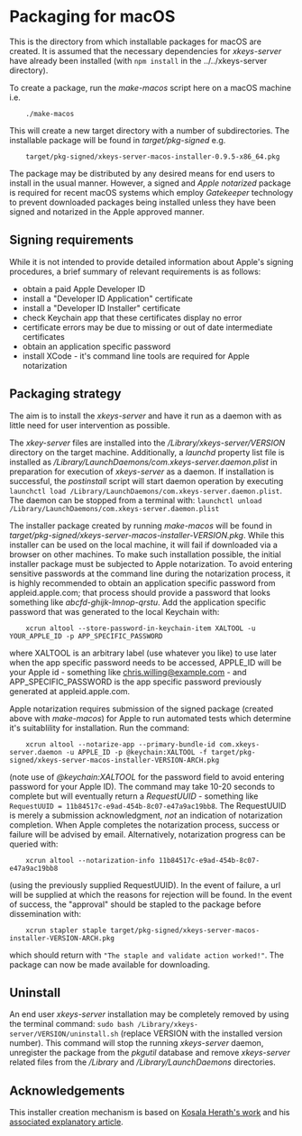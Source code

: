 # Packaging for macOS

This is the directory from which installable packages for macOS are created. It is assumed that the necessary dependencies for _xkeys-server_ have already been installed (with `npm install` in the ../../xkeys-server directory).

To create a package, run the _make-macos_ script here on a macOS machine i.e.
```
    ./make-macos
```
This will create a new target directory with a number of subdirectories. The installable package will be found in _target/pkg-signed_ e.g.
```
    target/pkg-signed/xkeys-server-macos-installer-0.9.5-x86_64.pkg
``` 
The package may be distributed by any desired means for end users to install in the usual manner. However, a signed and _Apple notarized_ package is required for recent macOS systems which employ _Gatekeeper_ technology to prevent downloaded packages being installed unless they have been signed and notarized in the Apple approved manner.

## Signing requirements

While it is not intended to provide detailed information about Apple's signing procedures, a brief summary of relevant requirements is as follows:

- obtain a paid Apple Developer ID
- install a "Developer ID Application" certificate
- install a "Developer ID Installer" certificate
- check Keychain app that these certificates display no error
- certificate errors may be due to missing or out of date intermediate certificates
- obtain an application specific password
- install XCode - it's command line tools are required for Apple notarization

## Packaging strategy

The aim is to install the _xkeys-server_ and have it run as a daemon with as little need for user intervention as possible.

The _xkey-server_ files are installed into the _/Library/xkeys-server/VERSION_ directory on the target machine. Additionally, a _launchd_ property list file is installed as _/Library/LaunchDaemons/com.xkeys-server.daemon.plist_ in preparation for execution of _xkeys-server_ as a daemon. If installation is successful, the _postinstall_ script will start daemon operation by executing `launchctl load /Library/LaunchDaemons/com.xkeys-server.daemon.plist`. The daemon can be stopped from a terminal with: `launchctl unload /Library/LaunchDaemons/com.xkeys-server.daemon.plist`

The installer package created by running _make-macos_ will be found in _target/pkg-signed/xkeys-server-macos-installer-VERSION.pkg_. While this installer can be used on the local machine, it will fail if downloaded via a browser on other machines. To make such installation possible, the initial installer package must be subjected to Apple notarization. To avoid entering sensitive passwords at the command line during the notarization process, it is highly recommended to obtain an application specific password from appleid.apple.com; that process should provide a password that looks something like _abcfd-ghijk-lmnop-qrstu_. Add the application specific password that was generated to the local Keychain with:
```
    xcrun altool --store-password-in-keychain-item XALTOOL -u YOUR_APPLE_ID -p APP_SPECIFIC_PASSWORD
```
where XALTOOL is an arbitrary label (use whatever you like) to use later when the app specific password needs to be accessed, APPLE_ID will be your Apple id - something like chris.willing@example.com - and APP_SPECIFIC_PASSWORD is the app specific password previously generated at appleid.apple.com.

Apple notarization requires submission of the signed package (created above with _make-macos_) for Apple to run automated tests which determine it's suitablility for installation. Run the command:
```
    xcrun altool --notarize-app --primary-bundle-id com.xkeys-server.daemon -u APPLE_ID -p @keychain:XALTOOL -f target/pkg-signed/xkeys-server-macos-installer-VERSION-ARCH.pkg
```
(note use of _@keychain:XALTOOL_ for the password field to avoid entering password for your Apple ID).
The command may take 10-20 seconds to complete but will eventually return a _RequestUUID_ - something like `RequestUUID = 11b84517c-e9ad-454b-8c07-e47a9ac19bb8`. The RequestUUID is merely a submission acknowledgment, _not_ an indication of notarization completion. When Apple completes the notarization process, success or failure will be advised by email. Alternatively, notarization progress can be queried with:
```
    xcrun altool --notarization-info 11b84517c-e9ad-454b-8c07-e47a9ac19bb8
```
(using the previously supplied RequestUUID).
In the event of failure, a url will be supplied at which the reasons for rejection will be found. In the event of success, the "approval" should be stapled to the package before dissemination with:
```
    xcrun stapler staple target/pkg-signed/xkeys-server-macos-installer-VERSION-ARCH.pkg
```
which should return with `"The staple and validate action worked!"`. The package can now be made available for downloading.


## Uninstall

An end user _xkeys-server_ installation may be completely removed by using the terminal command: `sudo bash /Library/xkeys-server/VERSION/uninstall.sh` (replace VERSION with the installed version number). This command will stop the running _xkeys-server_ daemon, unregister the package from the _pkgutil_ database and remove _xkeys-server_ related files from the _/Library_ and _/Library/LaunchDaemons_ directories.

## Acknowledgements

This installer creation mechanism is based on [Kosala Herath's work](https://github.com/KosalaHerath/macos-installer-builder) and his [associated explanatory article](https://medium.com/swlh/the-easiest-way-to-build-macos-installer-for-your-application-34a11dd08744).
